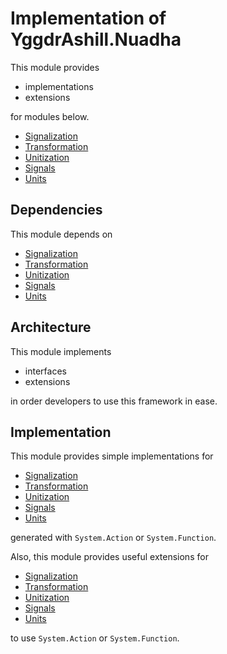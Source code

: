 # Implementation of YggdrAshill.Nuadha

This module provides

- implementations
- extensions

for modules below.

- [Signalization](./Signalization.md)
- [Transformation](./Transformation.md)
- [Unitization](./Unitization.md)
- [Signals](./Signals.md)
- [Units](./Units.md)

## Dependencies

This module depends on

- [Signalization](./Signalization.md)
- [Transformation](./Transformation.md)
- [Unitization](./Unitization.md)
- [Signals](./Signals.md)
- [Units](./Units.md)

## Architecture

This module implements

- interfaces
- extensions

in order developers to use this framework in ease.

## Implementation

This module provides simple implementations for

- [Signalization](./Signalization.md)
- [Transformation](./Transformation.md)
- [Unitization](./Unitization.md)
- [Signals](./Signals.md)
- [Units](./Units.md)

generated with `System.Action` or `System.Function`.

Also, this module provides useful extensions for

- [Signalization](./Signalization.md)
- [Transformation](./Transformation.md)
- [Unitization](./Unitization.md)
- [Signals](./Signals.md)
- [Units](./Units.md)

to use `System.Action` or `System.Function`.
